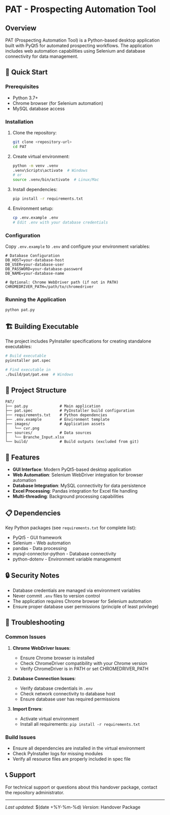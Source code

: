 # PAT - Prospecting Automation Tool

## Overview
PAT (Prospecting Automation Tool) is a Python-based desktop application built with PyQt5 for automated prospecting workflows. The application includes web automation capabilities using Selenium and database connectivity for data management.

## 🚀 Quick Start

### Prerequisites
- Python 3.7+
- Chrome browser (for Selenium automation)
- MySQL database access

### Installation
1. Clone the repository:
   ```bash
   git clone <repository-url>
   cd PAT
   ```

2. Create virtual environment:
   ```bash
   python -m venv .venv
   .venv\Scripts\activate  # Windows
   # or
   source .venv/bin/activate  # Linux/Mac
   ```

3. Install dependencies:
   ```bash
   pip install -r requirements.txt
   ```

4. Environment setup:
   ```bash
   cp .env.example .env
   # Edit .env with your database credentials
   ```

### Configuration
Copy `.env.example` to `.env` and configure your environment variables:

```env
# Database Configuration
DB_HOST=your-database-host
DB_USER=your-database-user
DB_PASSWORD=your-database-password
DB_NAME=your-database-name

# Optional: Chrome WebDriver path (if not in PATH)
CHROMEDRIVER_PATH=/path/to/chromedriver
```

### Running the Application
```bash
python pat.py
```

## 🏗️ Building Executable

The project includes PyInstaller specifications for creating standalone executables:

```bash
# Build executable
pyinstaller pat.spec

# Find executable in
./build/pat/pat.exe  # Windows
```

## 📁 Project Structure
```
PAT/
├── pat.py              # Main application
├── pat.spec            # PyInstaller build configuration
├── requirements.txt    # Python dependencies
├── .env.example        # Environment template
├── images/             # Application assets
│   └── cvr.png
├── sources/            # Data sources
│   └── Branche_Input.xlsx
└── build/              # Build outputs (excluded from git)
```

## 🔧 Features
- **GUI Interface**: Modern PyQt5-based desktop application
- **Web Automation**: Selenium WebDriver integration for browser automation
- **Database Integration**: MySQL connectivity for data persistence
- **Excel Processing**: Pandas integration for Excel file handling
- **Multi-threading**: Background processing capabilities

## 📋 Dependencies
Key Python packages (see `requirements.txt` for complete list):
- PyQt5 - GUI framework
- Selenium - Web automation
- pandas - Data processing
- mysql-connector-python - Database connectivity
- python-dotenv - Environment variable management

## 🔒 Security Notes
- Database credentials are managed via environment variables
- Never commit `.env` files to version control
- The application requires Chrome browser for Selenium automation
- Ensure proper database user permissions (principle of least privilege)

## 🐛 Troubleshooting

### Common Issues
1. **Chrome WebDriver Issues**:
   - Ensure Chrome browser is installed
   - Check ChromeDriver compatibility with your Chrome version
   - Verify ChromeDriver is in PATH or set CHROMEDRIVER_PATH

2. **Database Connection Issues**:
   - Verify database credentials in `.env`
   - Check network connectivity to database host
   - Ensure database user has required permissions

3. **Import Errors**:
   - Activate virtual environment
   - Install all requirements: `pip install -r requirements.txt`

### Build Issues
- Ensure all dependencies are installed in the virtual environment
- Check PyInstaller logs for missing modules
- Verify all resource files are properly included in spec file

## 📞 Support
For technical support or questions about this handover package, contact the repository administrator.

---
*Last updated*: $(date +%Y-%m-%d)
*Version*: Handover Package
